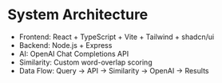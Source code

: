 # System Architecture

- Frontend: React + TypeScript + Vite + Tailwind + shadcn/ui
- Backend: Node.js + Express
- AI: OpenAI Chat Completions API
- Similarity: Custom word-overlap scoring
- Data Flow: Query -> API -> Similarity -> OpenAI -> Results

